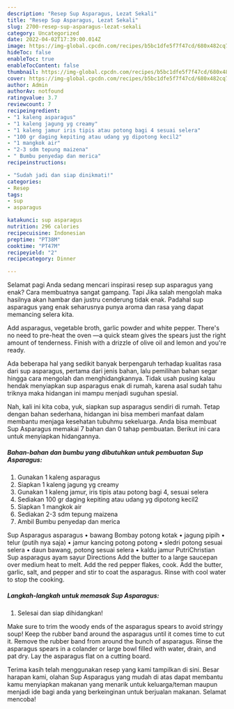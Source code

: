```yaml
---
description: "Resep Sup Asparagus, Lezat Sekali"
title: "Resep Sup Asparagus, Lezat Sekali"
slug: 2700-resep-sup-asparagus-lezat-sekali
category: Uncategorized
date: 2022-04-02T17:39:00.014Z
image: https://img-global.cpcdn.com/recipes/b5bc1dfe5f7f47cd/680x482cq70/sup-asparagus-foto-resep-utama.jpg
hideToc: false
enableToc: true
enableTocContent: false
thumbnail: https://img-global.cpcdn.com/recipes/b5bc1dfe5f7f47cd/680x482cq70/sup-asparagus-foto-resep-utama.jpg
cover: https://img-global.cpcdn.com/recipes/b5bc1dfe5f7f47cd/680x482cq70/sup-asparagus-foto-resep-utama.jpg
author: Admin
authorAv: notfound
ratingvalue: 3.7
reviewcount: 7
recipeingredient:
- "1 kaleng asparagus"
- "1 kaleng jagung yg creamy"
- "1 kaleng jamur iris tipis atau potong bagi 4 sesuai selera"
- "100 gr daging kepiting atau udang yg dipotong kecil2"
- "1 mangkok air"
- "2-3 sdm tepung maizena"
- " Bumbu penyedap dan merica"
recipeinstructions:

- "Sudah jadi dan siap dinikmati!"
categories:
- Resep
tags:
- sup
- asparagus

katakunci: sup asparagus 
nutrition: 296 calories
recipecuisine: Indonesian
preptime: "PT38M"
cooktime: "PT47M"
recipeyield: "2"
recipecategory: Dinner

---
```



Selamat pagi Anda sedang mencari inspirasi resep sup asparagus yang enak? Cara membuatnya sangat gampang. Tapi Jika salah mengolah maka hasilnya akan hambar dan justru cenderung tidak enak. Padahal sup asparagus yang enak seharusnya punya aroma dan rasa yang dapat memancing selera kita.


Add asparagus, vegetable broth, garlic powder and white pepper. There&#39;s no need to pre-heat the oven —a quick steam gives the spears just the right amount of tenderness. Finish with a drizzle of olive oil and lemon and you&#39;re ready.

Ada beberapa hal yang sedikit banyak berpengaruh terhadap kualitas rasa dari sup asparagus, pertama dari jenis bahan, lalu pemilihan bahan segar hingga cara mengolah dan menghidangkannya. Tidak usah pusing kalau hendak menyiapkan sup asparagus enak di rumah, karena asal sudah tahu triknya maka hidangan ini mampu menjadi suguhan spesial.


Nah, kali ini kita coba, yuk, siapkan sup asparagus sendiri di rumah. Tetap dengan bahan sederhana, hidangan ini bisa memberi manfaat dalam membantu menjaga kesehatan tubuhmu sekeluarga. Anda bisa membuat Sup Asparagus memakai 7 bahan dan 0 tahap pembuatan. Berikut ini cara untuk menyiapkan hidangannya.

<!--inarticleads1-->

##### Bahan-bahan dan bumbu yang dibutuhkan untuk pembuatan Sup Asparagus:

1. Gunakan 1 kaleng asparagus
1. Siapkan 1 kaleng jagung yg creamy
1. Gunakan 1 kaleng jamur, iris tipis atau potong bagi 4, sesuai selera
1. Sediakan 100 gr daging kepiting atau udang yg dipotong kecil2
1. Siapkan 1 mangkok air
1. Sediakan 2-3 sdm tepung maizena
1. Ambil  Bumbu penyedap dan merica


Sup Asparagus asparagus • bawang Bombay potong kotak • jagung pipih • telur (putih nya saja) • jamur kancing potong potong • sledri potong sesuai selera • daun bawang, potong sesuai selera • kaldu jamur PutriChristian Sup asparagus ayam sayur Directions Add the butter to a large saucepan over medium heat to melt. Add the red pepper flakes, cook. Add the butter, garlic, salt, and pepper and stir to coat the asparagus. Rinse with cool water to stop the cooking. 

<!--inarticleads2-->

##### Langkah-langkah untuk memasak Sup Asparagus:


1. Selesai dan siap dihidangkan!

Make sure to trim the woody ends of the asparagus spears to avoid stringy soup! Keep the rubber band around the asparagus until it comes time to cut it. Remove the rubber band from around the bunch of asparagus. Rinse the asparagus spears in a colander or large bowl filled with water, drain, and pat dry. Lay the asparagus flat on a cutting board. 

Terima kasih telah menggunakan resep yang kami tampilkan di sini. Besar harapan kami, olahan Sup Asparagus yang mudah di atas dapat membantu kamu menyiapkan makanan yang menarik untuk keluarga/teman maupun menjadi ide bagi anda yang berkeinginan untuk berjualan makanan. Selamat mencoba!
